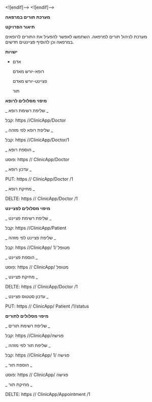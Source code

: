 <![endif]--> <![endif]-->


**מערכת תורים במרפאה**

**תיאור הפרויקט**

מערכת לניהול תורים למרפאה. השתמשו לאפשר להפעיל את התורים לרופאים במרפאה וכן להוסיף פציינטים חדשים.

**ישויות**

 - אדם
   
   רופא-יורש מאדם
   
   פציינט-יורש מאדם
   
   תור

**מיפוי מסלולים לרופא**

_ שליפת רשימת רופא _

קבל: https //ClinicApp/Doctor

_ שליפת רופא לפי מזהה _

קבל: https //ClinicApp/Doctor/1

_ הוספת רופא _

פוסט: https // ClinicApp/Doctor

_ עדכון רופא _

PUT: https // ClinicApp/Doctor /1

_ מחיקת רופא _

DELTE: https // ClinicApp/Doctor /1

**מיפוי מסלולים לפציינט**

_ שליפת רשימת פציינט _

קבל: https //ClinicApp/Patient

_ שליפת פציינט לפי מזהה _

קבל: https //ClinicApp/ מטופל /1

_ הוספת פציינט _

פוסט: https // ClinicApp/ מטופל

_ מחיקת פציינט _

DELTE: https // ClinicApp/Doctor /1

_ עדכון סטטוס פציינט _

PUT: https // ClinicApp/ Patient /1/status

**מיפוי מסלולים לתורים**

_ שליפת רשימת תורים _

קבל: https //ClinicApp/פגישה

_ שליפת תור לפי מזהה _

קבל: https //ClinicApp/ פגישה /1

_ הוספת תור _

פוסט: https // ClinicApp/ פגישה

_ מחיקת תור _

DELTE: https // ClinicApp/Appointment /1
